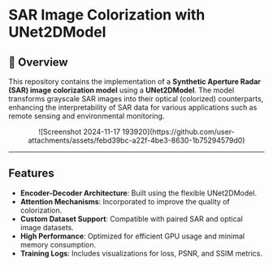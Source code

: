 # SAR Image Colorization with UNet2DModel


## 📖 Overview

This repository contains the implementation of a **Synthetic Aperture Radar (SAR) image colorization model** using a **UNet2DModel**. The model transforms grayscale SAR images into their optical (colorized) counterparts, enhancing the interpretability of SAR data for various applications such as remote sensing and environmental monitoring.

<p align="center">
  ![Screenshot 2024-11-17 193920](https://github.com/user-attachments/assets/febd39bc-a22f-4be3-8630-1b75294579d0)

</p>

---

## Features

- **Encoder-Decoder Architecture**: Built using the flexible UNet2DModel.
- **Attention Mechanisms**: Incorporated to improve the quality of colorization.
- **Custom Dataset Support**: Compatible with paired SAR and optical image datasets.
- **High Performance**: Optimized for efficient GPU usage and minimal memory consumption.
- **Training Logs**: Includes visualizations for loss, PSNR, and SSIM metrics.

